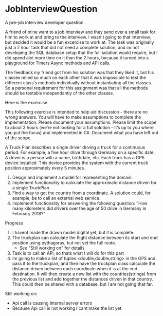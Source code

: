 # JobInterviewQuestion
A pre-job interview developer question

A friend of mine went to a job interview and they send over a small task for him to work at and bring to the interview. I wasn't going to that interview, but decided it would be a fun excercise to work at. The task was originally just a 2 hour task that did not need a complete solution, and im not developing the SQL database setup that the full solution would require, but I did spend alot more time on it than the 2 hours, because it turned into a playground for Timers Async methods and API calls. 

The feedback my friend got from his solution was that they liked it, but his classes relied so much on each other that it was impossible to test the different class's methods individually without instantiating all the classes. So a personal requirement for this assignment was that all the methods should be testable independantly of the other classes. 

Here is the excercise:

This following exercise is intended to help aid discussion - there are no wrong answers. You will have to make assumptions to complete the implementation. Please document your assumptions.
Please limit the scope to about 2 hours (we’re not looking for a full solution – it’s up to you where you put the focus) and implemented in C#. Document what you have left out of the scope.

A Truck Plan describes a single driver driving a truck for a continuous period. For example; a five hour drive through Germany on a specific date. A driver is a person with a name, birthdate, etc.
Each truck has a GPS device installed. This device provides the system with the current truck position approximately every 5 minutes.

1. Design and implement a model for representing the domain.
2. Implement functionality to calculate the approximate distance driven for a single TruckPlan.
3. Find a way to get the country from a coordinate. A solution could, for example, be to call an external web service.
4. Implement functionality for answering the following question: "How many kilometers did drivers over the age of 50 drive in Germany in February 2018?"


Progress

1. I havent made the drawn model digital yet, but it is complete.
2. The truckplan can calculate the flight distance between its start and end position using pythagoras, but not yet the full route. 
    - See "Still working on" for details
3. Task is to call an API, so thats what I will do for this part
4. Im going to make a list of tuples <double,double,string> in the GPS and pass it to the truckplan, and then have the truckplan class calculate the distance driven between each coordinate when it is at the end destination. It will then create a new list with the countries(strings) from the previous list and add together the distances driven in that country. This could then be shared with a database, but I am not going that far. 

Still working on:

- Api call is causing internal server errors
- Because Api call is not working I cant make the list yet.








